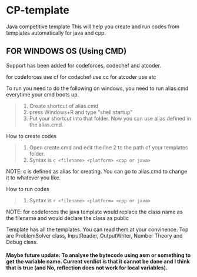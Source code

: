 # CP-template
Java competitive template
This will help you create and run codes from templates automatically for java and cpp.

## FOR WINDOWS OS (Using CMD)
Support has been added for codeforces, codechef and atcoder.

for codeforces use cf
for codechef use cc
for atcoder use atc

To run you need to do the following on windows, you need to run alias.cmd everytime your cmd boots up.
> 1. Create shortcut of alias.cmd
> 2. press Windows+R and type "shell:startup"
> 3. Put your shortcut into that folder. Now you can use alias defined in the alias.cmd.

How to create codes
> 1. Open create.cmd and edit the line 2 to the path of your templates folder.
> 2. Syntax is ```c <filename> <platform> <cpp or java>```

  NOTE: c is defined as alias for creating. You can go to alias.cmd to change it to whatever you like.

How to run codes
> 1. Syntax is ```r <filename> <platform> <cpp or java>```

NOTE: for codeforces the java template would replace the class name as the filename and would declare the class as public

Template has all the templates. You can read them at your convinence.
Top are ProblemSolver class, InputReader, OutputWriter, Number Theory and Debug class.

#### Maybe future update:  To analyse the bytecode using asm or something to get the variable name. Current verdict is that it cannot be done and I think that is true (and No, reflection does not work for local variables).
